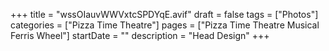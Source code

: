 +++
title = "wssOIauvWWVxtcSPDYqE.avif"
draft = false
tags = ["Photos"]
categories = ["Pizza Time Theatre"]
pages = ["Pizza Time Theatre Musical Ferris Wheel"]
startDate = ""
description = "Head Design"
+++
